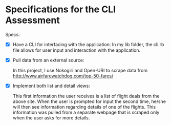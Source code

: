 # Specifications for the CLI Assessment

Specs:
- [x] Have a CLI for interfacing with the application:
    In my lib folder, the cli.rb file allows for user input and interaction with the application.

- [x] Pull data from an external source:

    In this project, I use Nokogiri and Open-URI to scrape data from http://www.airfarewatchdog.com/top-50-fares/

- [x] Implement both list and detail views:

    This first information the user receives is a list of flight deals from the above site. When the user is prompted for input the second time, he/she will then see information regarding details of one of the flights. This information was pulled from a separate webpage that is scraped only when the user asks for more details.
